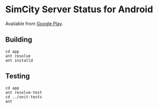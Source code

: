 # SimCity Server Status for Android

Available from [Google Play](https://play.google.com/store/apps/details?id=net.rdrei.android.simstatus).

## Building

    cd app
    ant resolve
    ant installd

## Testing

    cd app
    ant resolve-test
    cd ../unit-tests
    ant
